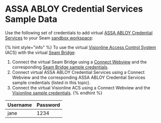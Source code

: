 # ASSA ABLOY Credential Services Sample Data

Use the following set of credentials to add virtual [ASSA ABLOY Credential Services](../assa-abloy-credential-services-credential-manager-in-development.md) to your Seam [sandbox workspace](../../core-concepts/workspaces/#sandbox-workspaces):

{% hint style="info" %}
To use the virtual [Visionline Access Control System](../assa-abloy-visionline-access-control-system-in-development/) (ACS) with the virtual [Seam Bridge](../../products/seam-bridge-in-development.md):&#x20;

1. Connect the virtual Seam Bridge using a [Connect Webview](../../core-concepts/connect-webviews/) and the corresponding [Seam Bridge sample credentials](seam-bridge-sample-data.md).
2. Connect virtual ASSA ABLOY Credential Services using a Connect Webview and the corresponding ASSA ABLOY Credential Services sample credentials (listed in this topic).
3. Connect the virtual Visionline ACS using a Connect Webview and the [Visionline sample credentials](assa-abloy-visionline-access-management-system-sample-data.md).&#x20;
{% endhint %}

| Username | Password |
| -------- | -------- |
| jane     | 1234     |
